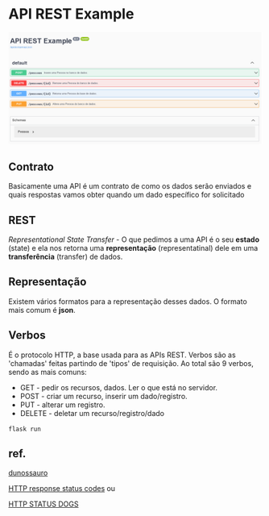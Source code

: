 # API REST Example

![](/image.png)

## Contrato

Basicamente uma API é um contrato de como os dados serão enviados e quais respostas vamos obter quando um dado específico for solicitado

## REST

*Representational State Transfer* - O que pedimos a uma API é o seu **estado** (state) e ela nos retorna uma **representação** (representatinal) dele em uma **transferência** (transfer) de dados.

## Representação

Existem vários formatos para a representação desses dados. O formato mais comum é **json**.

## Verbos

É o protocolo HTTP, a base usada para as APIs REST. Verbos são as 'chamadas' feitas partindo de 'tipos' de requisição. Ao total são 9 verbos, sendo as mais comuns:

* GET - pedir os recursos, dados. Ler o que está no servidor.
* POST - criar um recurso, inserir um dado/registro.
* PUT - alterar um registro.
* DELETE - deletar um recurso/registro/dado

```
flask run
```

## ref. 

[dunossauro](https://www.youtube.com/watch?v=1_nQ5A2HcgU)

[HTTP response status codes](https://developer.mozilla.org/en-US/docs/Web/HTTP/Status) ou 

[HTTP STATUS DOGS](https://httpstatusdogs.com/)
